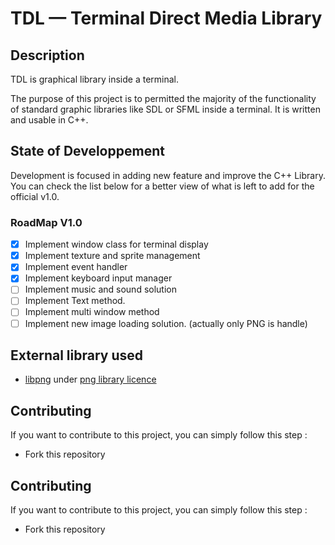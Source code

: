 # TDL — Terminal Direct Media Library

## Description

TDL is graphical library inside a terminal.

The purpose of this project is to permitted the majority of the functionality of standard graphic libraries like SDL or SFML inside a terminal. It is written and usable in C++.

## State of Developpement

Development is focused in adding new feature and improve the C++ Library. You can check the list below for a better view of what is left to add for the official v1.0.

### RoadMap V1.0
- [x] Implement window class for terminal display
- [x] Implement texture and sprite management
- [x] Implement event handler
- [x] Implement keyboard input manager
- [ ] Implement music and sound solution
- [ ] Implement Text method.
- [ ] Implement multi window method
- [ ] Implement new image loading solution. (actually only PNG is handle)

## External library used
- [libpng](https://github.com/pnggroup/libpng) under [png library licence](https://spdx.org/licenses/libpng-2.0.html)

## Contributing

 If you want to contribute to this project, you can simply follow this step :

- Fork this repository
## Contributing

 If you want to contribute to this project, you can simply follow this step :

- Fork this repository